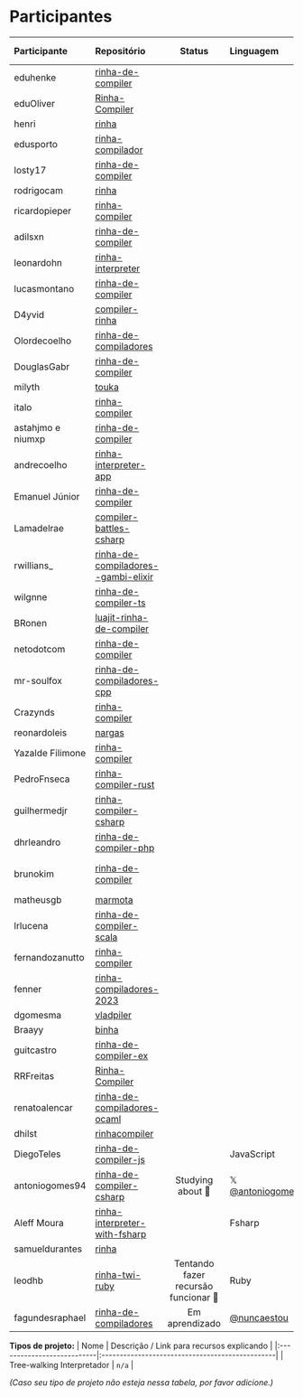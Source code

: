 # Participantes

| Participante      | Repositório                                                                                             |                Status                | Linguagem                                                 | Tipo do projeto          | Redes sociais                                   |
| :---------------- | :------------------------------------------------------------------------------------------------------ | :----------------------------------: | :-------------------------------------------------------- | :----------------------- | :---------------------------------------------- |
| eduhenke          | [rinha-de-compiler](https://github.com/eduhenke/rinha-de-compiler)                                      |                                      |                                                           |                          |                                                 |
| eduOliver         | [Rinha-Compiler](https://github.com/Edu0liver/Rinha-Compiler)                                           |                                      |                                                           |                          |                                                 |
| henri             | [rinha](https://github.com/hnrbs/rinha)                                                                 |                                      |                                                           |                          |                                                 |
| edusporto         | [rinha-compilador](https://github.com/edusporto/rinha-compilador)                                       |                                      |                                                           |                          |                                                 |
| losty17           | [rinha-de-compiler](https://github.com/Losty17/rinha-de-compiler)                                       |                                      |                                                           |                          |                                                 |
| rodrigocam        | [rinha](https://github.com/rodrigocam/rinha)                                                            |                                      |                                                           |                          |                                                 |
| ricardopieper     | [rinha-compiler](https://github.com/ricardopieper/rinha-compiler)                                       |                                      |                                                           |                          |                                                 |
| adilsxn           | [rinha-de-compiler](https://github.com/adilsxn/rinha-de-compiler)                                       |                                      |                                                           |                          |                                                 |
| leonardohn        | [rinha-interpreter](https://github.com/leonardohn/rinha-interpreter)                                    |                                      |                                                           |                          |                                                 |
| lucasmontano      | [rinha-de-compiler](https://github.com/lucasmontano/rinha-de-compiler)                                  |                                      |                                                           |                          |                                                 |
| D4yvid            | [compiler-rinha](https://github.com/D4yvid/compiler-rinha)                                              |                                      |                                                           |                          |                                                 |
| Olordecoelho      | [rinha-de-compiladores](https://github.com/olordecoelho/rinha-de-compiladores)                          |                                      |                                                           |                          |                                                 |
| DouglasGabr       | [rinha-de-compiler](https://github.com/DouglasGabr/rinha-de-compiler)                                   |                                      |                                                           |                          |                                                 |
| milyth            | [touka](https://github.com/milyth/touka)                                                                |                                      |                                                           |                          |                                                 |
| italo             | [rinha-compiler](https://github.com/ZyllDev/rinha-compiler)                                             |                                      |                                                           |                          |                                                 |
| astahjmo e niumxp | [rinha-de-compiler](https://github.com/astahjmo/rinha-de-compiler)                                      |                                      |                                                           |                          |                                                 |
| andrecoelho       | [rinha-interpreter-app](https://github.com/andrecoelhoa/rinha-interpreter-app)                          |                                      |                                                           |                          |                                                 |
| Emanuel Júnior    | [rinha-de-compiler](https://github.com/VetusScientia/rinha-de-compiler)                                 |                                      |                                                           |                          |                                                 |
| Lamadelrae        | [compiler-battles-csharp](https://github.com/Lamadelrae/compiler-battles-csharp)                        |                                      |                                                           |                          |                                                 |
| rwillians\_       | [rinha-de-compiladores--gambi-elixir](https://github.com/rwillians/rinha-de-compiladores--gambi-elixir) |                                      |                                                           |                          |                                                 |
| wilgnne           | [rinha-de-compiler-ts](https://github.com/wilgnne/rinha-de-compiler-ts)                                 |                                      |                                                           |                          |                                                 |
| BRonen            | [luajit-rinha-de-compiler](https://github.com/BRonen/luajit-rinha-de-compiler)                          |                                      |                                                           |                          |                                                 |
| netodotcom        | [rinha-de-compiler](https://github.com/netodotcom/rinha-de-compiler)                                    |                                      |                                                           |                          |                                                 |
| mr-soulfox        | [rinha-de-compiladores-cpp](https://github.com/mr-soulfox/rinha-de-compiladores-cpp)                    |                                      |                                                           |                          |                                                 |
| Crazynds          | [rinha-compiler](https://github.com/crazynds/rinha-compiler)                                            |                                      |                                                           |                          |                                                 |
| reonardoleis      | [nargas](https://github.com/reonardoleis/nargas)                                                        |                                      |                                                           |                          |                                                 |
| Yazalde Filimone  | [rinha-compiler](https://github.com/yazaldefilimonepinto/rinha-compiler)                                |                                      |                                                           |                          |                                                 |
| PedroFnseca       | [rinha-compiler-rust](https://github.com/PedroFnseca/rinha-compiler-rust)                               |                                      |                                                           |                          |                                                 |
| guilhermedjr      | [rinha-compiler-csharp](https://github.com/guilhermedjr/rinha-compiler-csharp)                          |                                      |                                                           |                          |                                                 |
| dhrleandro        | [rinha-de-compiler-php](https://github.com/dhrleandro/rinha-de-compiler-php)                            |                                      |                                                           |                          |                                                 |
| brunokim          | [rinha-de-compiler](https://github.com/brunokim/rinha-de-compiler)                                      |                                      |                                                           | Tree-walking interpreter | [Mastodon](https://mastodon.social/@bkim)       |
| matheusgb         | [marmota](https://github.com/matheusgb/marmota)                                                         |                                      |                                                           |                          |                                                 |
| lrlucena          | [rinha-de-compiler-scala](https://github.com/lrlucena/rinha-de-compiler-scala)                          |                                      |                                                           |                          |                                                 |
| fernandozanutto   | [rinha-compiler](https://github.com/fernandozanutto/rinha-compiler)                                     |                                      |                                                           |                          |                                                 |
| fenner            | [rinha-compiladores-2023](https://github.com/alexandrofenner/rinha-compiladores-2023)                   |                                      |                                                           |                          |                                                 |
| dgomesma          | [vladpiler](https://github.com/dgomesma/vladpiler)                                                      |                                      |                                                           |                          |                                                 |
| Braayy            | [binha](https://github.com/Braayy/binha)                                                                |                                      |                                                           |                          |                                                 |
| guitcastro        | [rinha-de-compiler-ex](https://github.com/guitcastro/rinha-de-compiler-ex)                              |                                      |                                                           |                          |                                                 |
| RRFreitas         | [Rinha-Compiler](https://github.com/RRFreitas/Rinha-Compiler)                                           |                                      |                                                           |                          |                                                 |
| renatoalencar     | [rinha-de-compiladores-ocaml](https://github.com/renatoalencar/rinha-de-compiladores-ocaml)             |                                      |                                                           |                          |                                                 |
| dhilst            | [rinhacompiler](https://github.com/dhilst/rinhacompiler)                                                |                                      |                                                           |                          |                                                 |
| DiegoTeles        | [rinha-de-compiler-js](https://github.com/DiegoTeles/rinha-de-compiler-js)                              |                                      | JavaScript                                                |                          | [My Links](https://allmylinks.com/unicorncoder) |
| antoniogomes94    | [rinha-de-compiler-csharp](https://github.com/antoniogomes94/rinha-de-compiler-csharp)                  |      Studying about :zany_face:      | 𝕏 [@antoniogomes_io](https://twitter.com/antoniogomes_io) |
| Aleff Moura       | [rinha-interpreter-with-fsharp](https://github.com/aleffmoura/rinha-interpreter-with-fsharp)            |                                      | Fsharp                                                    |                          | [My Links](https://allmylinks.com/aleffmds)     |
| samueldurantes    | [rinha](https://github.com/samueldurantes/rinha)                                                        |                                      |                                                           |
| leodhb            | [rinha-twi-ruby](https://github.com/leodhb/rinha-twi-ruby)                                              | Tentando fazer recursão funcionar 🙂 | Ruby                                                      | Tree-walking Interpreter | [Twitter](https://twitter.com/leodsu)           |
| fagundesraphael   | [rinha-de-compiladores](https://github.com/fagundesraphael/rinha-de-compiladores)                       |            Em aprendizado            | [@nuncaestou](https://twitter.com/nuncaestou)             |

**Tipos de projeto:**
| Nome | Descrição / Link para recursos explicando |
|:---------------------------|:------------------------------------------------|
| Tree-walking Interpretador | `n/a` |

_(Caso seu tipo de projeto não esteja nessa tabela, por favor adicione.)_
